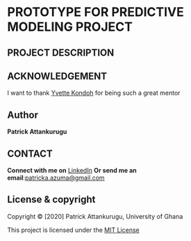 # PROTOTYPE FOR PREDICTIVE MODELING PROJECT


## PROJECT DESCRIPTION


<object data="Churn Modeling Report.pdf" type="application/pdf" width="100%"> 
</object>


## ACKNOWLEDGEMENT
I want to thank [Yvette Kondoh](https://yvetteekon.github.io/) for being such a great mentor


## Author
 **Patrick Attankurugu** 

## CONTACT 

**Connect with me on**
[LinkedIn](https://www.linkedin.com/in/patrickattankurugu1/)
**Or send me an email**:patricka.azuma@gmail.com




## License & copyright
 Copyright © [2020] Patrick Attankurugu, University of Ghana

This project is licensed under the [MIT License](LICENSE)


